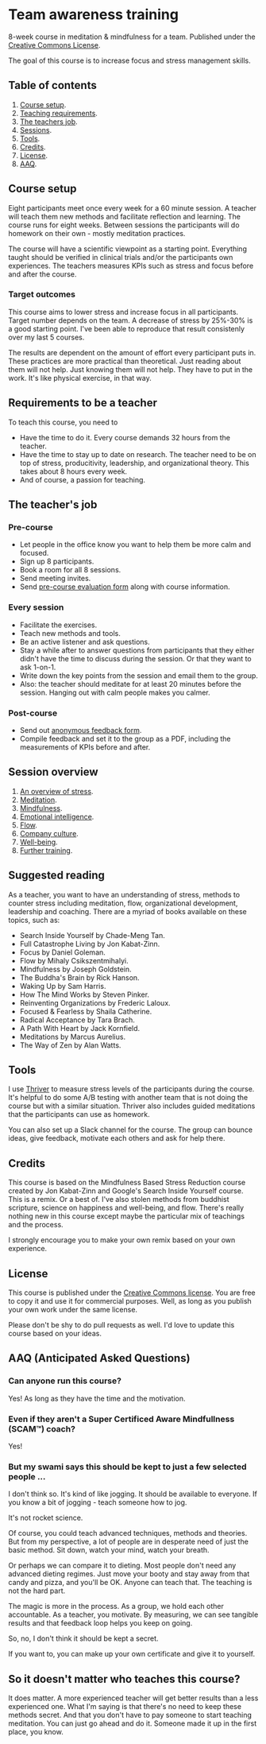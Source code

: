 # Team awareness training
8-week course in meditation &amp; mindfulness for a team. Published under the [Creative Commons License](LICENSE).

The goal of this course is to increase focus and stress management skills.

## Table of contents
1. [Course setup](#course-setup).
2. [Teaching requirements](#requirements-to-be-a-teacher).
3. [The teachers job](#the-teachers-job).
4. [Sessions](#session-overview).
5. [Tools](#tools).
6. [Credits](#credits).
7. [License](#license).
8. [AAQ](#aaq-anticipated-asked-questions).

## Course setup
Eight participants meet once every week for a 60 minute session. A teacher will teach them new methods and facilitate reflection and learning. The course runs for eight weeks. Between sessions the participants will do homework on their own - mostly meditation practices.

The course will have a scientific viewpoint as a starting point. Everything taught should be verified in clinical trials and/or the participants own experiences. The teachers measures KPIs such as stress and focus before and after the course.

### Target outcomes
This course aims to lower stress and increase focus in all participants. Target number depends on the team. A decrease of stress by 25%-30% is a good starting point. I've been able to reproduce that result consistenly over my last 5 courses.

The results are dependent on the amount of effort every participant puts in. These practices are more practical than theoretical. Just reading about them will not help. Just knowing them will not help. They have to put in the work. It's like physical exercise, in that way.

## Requirements to be a teacher

To teach this course, you need to
- Have the time to do it. Every course demands 32 hours from the teacher.
- Have the time to stay up to date on research. The teacher need to be on top of stress, producitivity, leadership, and organizational theory. This takes about 8 hours every week.
- And of course, a passion for teaching. 

## The teacher's job

### Pre-course
- Let people in the office know you want to help them be more calm and focused.
- Sign up 8 participants.
- Book a room for all 8 sessions.
- Send meeting invites.
- Send [pre-course evaluation form](forms.md) along with course information. 

### Every session
- Facilitate the exercises.
- Teach new methods and tools.
- Be an active listener and ask questions.
- Stay a while after to answer questions from participants that they either didn't have the time to discuss during the session. Or that they want to ask 1-on-1.
- Write down the key points from the session and email them to the group.
- Also: the teacher should meditate for at least 20 minutes before the session. Hanging out with calm people makes you calmer.

### Post-course
- Send out [anonymous feedback form](forms.md).
- Compile feedback and set it to the group as a PDF, including the measurements of KPIs before and after.

## Session overview

1. [An overview of stress](sessions/session-01-stress.md).
2. [Meditation](sessions/session-02-meditation.md).
3. [Mindfulness](sessions/session-03-mindfulness.md).
4. [Emotional intelligence](sessions/session-04-eq.md).
5. [Flow](sessions/session-05-flow.md).
6. [Company culture](sessions/session-06-culture.md).
7. [Well-being](sessions/session-07-well-being.md).
8. [Further training](sessions/session-08-further-training.md).

## Suggested reading
As a teacher, you want to have an understanding of stress, methods to counter stress including meditation, flow, organizational development, leadership and coaching. There are a myriad of books available on these topics, such as:
- Search Inside Yourself by Chade-Meng Tan.
- Full Catastrophe Living by Jon Kabat-Zinn.
- Focus by Daniel Goleman.
- Flow by Mihaly Csikszentmihalyi.
- Mindfulness by Joseph Goldstein.
- The Buddha's Brain by Rick Hanson.
- Waking Up by Sam Harris.
- How The Mind Works by Steven Pinker.
- Reinventing Organizations by Frederic Laloux.
- Focused & Fearless by Shaila Catherine.
- Radical Acceptance by Tara Brach.
- A Path With Heart by Jack Kornfield.
- Meditations by Marcus Aurelius.
- The Way of Zen by Alan Watts.

## Tools
I use [Thriver](http://www.thriver.io) to measure stress levels of the participants during the course. It's helpful to do some A/B testing with another team that is not doing the course but with a similar situation. Thriver also includes guided meditations that the participants can use as homework.

You can also set up a Slack channel for the course. The group can bounce ideas, give feedback, motivate each others and ask for help there.

## Credits
This course is based on the Mindfulness Based Stress Reduction course created by Jon Kabat-Zinn and Google's Search Inside Yourself course. This is a remix. Or a best of. I've also stolen methods from buddhist scripture, science on happiness and well-being, and flow. There's really nothing new in this course except maybe the particular mix of teachings and the process.

I strongly encourage you to make your own remix based on your own experience.

## License
This course is published under the [Creative Commons license](LICENSE). You are free to copy it and use it for commercial purposes. Well, as long as you publish your own work under the same license.

Please don't be shy to do pull requests as well. I'd love to update this course based on your ideas.

## AAQ (Anticipated Asked Questions)
### Can anyone run this course?
Yes! As long as they have the time and the motivation.

### Even if they aren't a Super Certificed Aware Mindfullness (SCAM™) coach?
Yes!

### But my swami says this should be kept to just a few selected people ...
I don't think so. It's kind of like jogging. It should be available to everyone. If you know a bit of jogging - teach someone how to jog.

It's not rocket science.

Of course, you could teach advanced techniques, methods and theories. But from my perspective, a lot of people are in desperate need of just the basic method. Sit down, watch your mind, watch your breath. 

Or perhaps we can compare it to dieting. Most people don't need any advanced dieting regimes. Just move your booty and stay away from that candy and pizza, and you'll be OK. Anyone can teach that. The teaching is not the hard part.

The magic is more in the process. As a group, we hold each other accountable. As a teacher, you motivate. By measuring, we can see tangible results and that feedback loop helps you keep on going.

So, no, I don't think it should be kept a secret.

If you want to, you can make up your own certificate and give it to yourself. 

## So it doesn't matter who teaches this course?
It does matter. A more experienced teacher will get better results than a less experienced one. What I'm saying is that there's no need to keep these methods secret. And that you don't have to pay someone to start teaching meditation. You can just go ahead and do it. Someone made it up in the first place, you know.